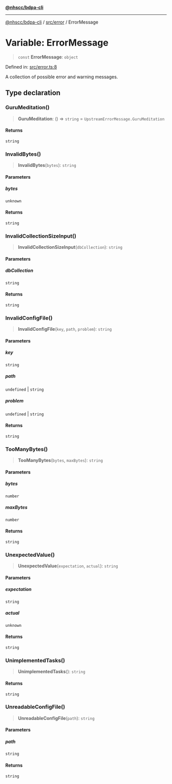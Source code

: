 [**@nhscc/bdpa-cli**](../../../README.md)

***

[@nhscc/bdpa-cli](../../../README.md) / [src/error](../README.md) / ErrorMessage

# Variable: ErrorMessage

> `const` **ErrorMessage**: `object`

Defined in: [src/error.ts:8](https://github.com/nhscc/bdpa-cli/blob/c94db553ec39d857ac60551d2e8f859ed5e499b8/src/error.ts#L8)

A collection of possible error and warning messages.

## Type declaration

### GuruMeditation()

> **GuruMeditation**: () => `string` = `UpstreamErrorMessage.GuruMeditation`

#### Returns

`string`

### InvalidBytes()

> **InvalidBytes**(`bytes`): `string`

#### Parameters

##### bytes

`unknown`

#### Returns

`string`

### InvalidCollectionSizeInput()

> **InvalidCollectionSizeInput**(`dbCollection`): `string`

#### Parameters

##### dbCollection

`string`

#### Returns

`string`

### InvalidConfigFile()

> **InvalidConfigFile**(`key`, `path`, `problem`): `string`

#### Parameters

##### key

`string`

##### path

`undefined` | `string`

##### problem

`undefined` | `string`

#### Returns

`string`

### TooManyBytes()

> **TooManyBytes**(`bytes`, `maxBytes`): `string`

#### Parameters

##### bytes

`number`

##### maxBytes

`number`

#### Returns

`string`

### UnexpectedValue()

> **UnexpectedValue**(`expectation`, `actual`): `string`

#### Parameters

##### expectation

`string`

##### actual

`unknown`

#### Returns

`string`

### UnimplementedTasks()

> **UnimplementedTasks**(): `string`

#### Returns

`string`

### UnreadableConfigFile()

> **UnreadableConfigFile**(`path`): `string`

#### Parameters

##### path

`string`

#### Returns

`string`
